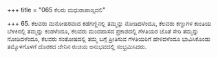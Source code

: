 +++
title = "065 ಕೆಲರು ಮಧುರಾಪಾಙ್ಗದಲಿ"

+++
65. ಕೆಲವರು ಮನೋಹರವಾದ ಕಡೆಗಣ್ಣಿನಲ್ಲಿ ತಮ್ಮನ್ನು ನೋಡಿದಳೆಂದೂ, ಕೆಲವರು ಕಣ್ಣುಗಳ ಕಾಂತಿಯ ಬೆಳಕಿನಲ್ಲಿ ತಮ್ಮನ್ನು ಕಂಡಳೆಂದೂ, ಕೆಲವರು ಮಂದಹಾಸದ ಪ್ರಕಾಶದಲ್ಲಿ ಗೆಳತಿಯರ ಜೊತೆ ಸೇರಿ ತಮ್ಮನ್ನು ನೋಡಿದಳೆಂದೂ, ಕೆಲವರು ಸಂತೋಷದಲ್ಲಿ ತಮ್ಮ ಬಗ್ಗೆ ಪ್ರೀತಿಸುವ ಗೆಳತಿಯರಿಗೆ ಹೇಳಿದಳೆಂದೂ ಭಾವಿಸಿಕೊಂಡು ತಮ್ಮೊಳಗೊಳಗೆ ದೊರಕದ ಜೇನಿನ ರುಚಿಯ ಅನುಭವದಲ್ಲಿ ಸಂಭ್ರಮಿಸಿದರು.